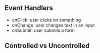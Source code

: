 ## Event Handlers

- onClick: user clicks on something
- onChange: user changes text in an input
- onSubmit: user submits a form

## Controlled vs Uncontrolled
